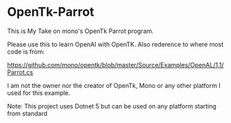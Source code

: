 # OpenTk-Parrot
This is My Take on mono's OpenTk Parrot program.

Please use this to learn OpenAl with OpenTK.
Also rederence to where most code is from:

https://github.com/mono/opentk/blob/master/Source/Examples/OpenAL/1.1/Parrot.cs

I am not the owner nor the creator of OpenTk, Mono or any other platform I used for this example.

Note:
This project uses Dotnet 5 but can be used on any platform starting from standard
